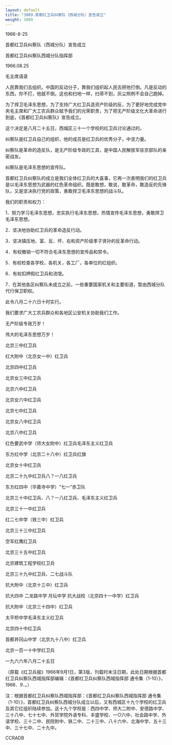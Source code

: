 ```yaml
---
layout: default
title: "3889.首都红卫兵纠察队（西城分队）宣告成立"
weight: 3889
---
```


1966-8-25

首都红卫兵纠察队（西城分队）宣告成立

首都红卫兵纠察队西城分队指挥部

1966.08.25

毛主席语录

人民靠我们去组织。中国的反动分子，靠我们组织起人民去把他打倒。凡是反动的东西，你不打，他就不倒。这也和扫地一样，扫帚不到，灰尘照例不会自己跑掉。

为了捍卫毛泽东思想，为了支持广大红卫兵造资产阶级的反，为了更好地完成党中央毛主席和广大工农兵群众赋予我们的光荣职责，为了把无产阶级文化大革命进行到底，《首都红卫兵纠察队》宣告成立。

这个决定是八月二十五日，西城区三十一个学校的红卫兵讨论通过的。

纠察队是红卫兵自己的组织，他的成员是红卫兵的优秀分子，中坚力量。

纠察队是革命的造反队，是无产阶级专政的工具，是中国人民解放军驻京部队的亲密战友。

纠察队是毛泽东思想的宣传队。

首都红卫兵纠察队的成立是我们全体红卫兵的大喜事，它再一次表明我们的红卫兵是以毛泽东思想为武器的红色革命组织。既是敢想，敢说，敢革命，敢造反的先锋队，又是坚决执行党的政策，勇敢捍卫毛泽东思想的战斗队。

我们的职责和权力：

1．努力学习毛泽东思想，忠实执行毛泽东思想，热情宣传毛泽东思想，勇敢捍卫毛泽东思想。

2．坚决地协助红卫兵的革命造反行动。

3．坚决镇压地、富、反、坏、右和资产阶级孝子贤孙的反革命行动。

4．有权撤销一切不符合毛泽东思想的宣传品和禁令。

5．有权检查各学校，各机关，各工厂，各单位的红组织。

6．有权扣押假红卫兵和流氓。

7．在其他各区纠察队未成立之前，一些重要国家机关和主要街道，暂由西城分队代行保卫职权。

此令八月二十六日十时实行。

我们要求广大工农兵群众和各地区公安机关协助我们工作。

无产阶级专政万岁！

伟大的毛泽东思想万岁！

北京三中红卫兵

红大附中（北京女一中）红卫兵

北京四中红卫兵

北京女三中红卫兵

北京六中红卫兵

北京女六中红卫兵

北京七中红卫兵

北京女八中红卫兵

北京八中红卫兵

红色要武中学（师大女附中）红卫兵毛泽东主义红卫兵

东方红中学（北京二十八中）红卫兵红旗

北京女十中红卫兵

北京二十九中红卫兵八？一八红卫兵

东方红四中（华嘉寺中学）“七一”赤卫队

北京三十中红卫兵、八？一八红卫兵、毛泽东主义红卫兵

北京三十一中红卫兵

红二七中学（铁三中）红卫兵

北京三十三中红卫兵

空军红鹰红卫兵

北京三十五中红卫兵

北京建筑工程学校红卫兵

北京三十九中红卫兵、二七战斗队

抗大附中（北京十三中）红卫兵

抗大四中  二龙路中学  月坛中学  抗大战校（北京四十一中学）红卫兵

抗大附中（北京三十四中）红卫兵

太平桥中学毛泽东主义红卫兵

北京四十中红卫兵

首都井冈山中学（北京九十八中）红卫兵

北京一百一十中学红卫兵

一九六六年八月二十五日

（原载《红卫兵报》1966年9月1日，第3版，刊载时未注日期，此处日期根据首都红卫兵纠察队西城指挥部编辑：《首都红卫兵纠察队西城指挥部 通令集（1-10）》，1966．9．。）

注：根据首都红卫兵纠察队西城指挥部：《首都红卫兵纠察队西城指挥部 通令集（1-10）》，首都红卫兵纠察队西城分队成立以后，又有西城区十九个学校的红卫兵及其它红组织陆续参加。这十九个学校是：西四中学、师大二附中、安德路中学、三十八中、七十七中、外贸学院外语专科、丰盛学校、一○六中、社会路中学、外语学校、三十二中、民院附中、铁二中、二十三中、八十六中、北海中学、五十三中、三十七中、二十九中。

CCRADB

